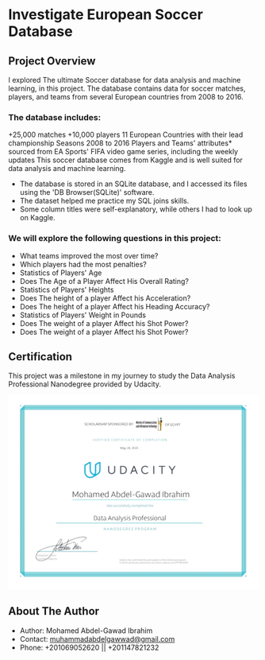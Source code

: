 # Investigate European Soccer Database

## Project Overview

I explored The ultimate Soccer database for data analysis and machine learning, in this project.
The database contains data for soccer matches, players, and teams from several European countries from 2008 to 2016.

### The database includes:
+25,000 matches +10,000 players 11 European Countries with their lead championship Seasons 2008
to 2016 Players and Teams' attributes* sourced from EA Sports' FIFA video game series,
including the weekly updates This soccer database comes from Kaggle and is well suited for data analysis and machine learning.

* The database is stored in an SQLite database, and I accessed its files using the 'DB Browser(SQLite)' software.
* The dataset helped me practice my SQL joins skills.
* Some column titles were self-explanatory, while others I had to look up on Kaggle.

### We will explore the following questions in this project:

* What teams improved the most over time?
* Which players had the most penalties?
* Statistics of Players' Age
* Does The Age of a Player Affect His Overall Rating?
* Statistics of Players' Heights
* Does The height of a player Affect his Acceleration?
* Does The height of a player Affect his Heading Accuracy?
* Statistics of Players' Weight in Pounds
* Does The weight of a player Affect his Shot Power?
* Does The weight of a player Affect his Shot Power?

## Certification

This project was a milestone in my journey to study the Data Analysis Professional Nanodegree provided by Udacity.

[![Advanced Data Analysis Nanodegree by Udacity](Udacity_Nanodegree_Graduation_Certificate.jpg)](https://confirm.udacity.com/5G4S74GJ "Advanced Data Analysis Nanodegree by Udacity")

## About The Author

* Author: Mohamed Abdel-Gawad Ibrahim
* Contact: muhammadabdelgawwad@gmail.com
* Phone: +201069052620 || +201147821232
